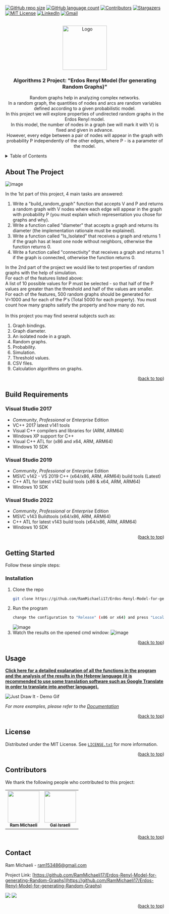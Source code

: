 <div id="top"></div>

<!-- PROJECT SHIELDS -->
[![GitHub repo size][reposize-shield]](#)
[![GitHub language count][languagescount-shield]](#)
[![Contributors][contributors-shield]][contributors-url]
[![Stargazers][stars-shield]][stars-url]
[![MIT License][license-shield]][license-url]
[![LinkedIn][linkedin-shield]][linkedin-url]
[![Gmail][gmail-shield]][gmail-url]






<!-- PROJECT LOGO -->
<br />
<div align="center">
  <a href="https://github.com/RamMichaeli17/Erdos-Renyl-Model-for-generating-Random-Graphs">
    <img src="https://user-images.githubusercontent.com/62435713/182847026-064b04f7-74d1-469c-a502-b8b100e6433e.png" alt="Logo" width="140" height="140">
  </a>

<h3 align="center">Algorithms 2 Project: "Erdos Renyl Model (for generating Random Graphs)"</h3>

  <p align="center">
    Random graphs help in analyzing complex networks. <br>
    In a random graph, the quantities of nodes and arcs are random variables defined according to a given probabilistic model. <br>
    In this project we will explore properties of undirected random graphs in the Erdos Renyl model. <br>
    In this model, the number of nodes in a graph (we will mark it with V) is fixed and given in advance.<br>
    However, every edge between a pair of nodes will appear in the graph with probability P independently of the other edges, where P - is a parameter of the model.
    <br />
</div>



<!-- TABLE OF CONTENTS -->
<details>
  <summary>Table of Contents</summary>
  <ol>
    <li>
      <a href="#about-the-project">About The Project</a>
    </li>
    <li>
      <a href="#build-requirements">Build Requirements</a>
    </li>
    <li>
      <a href="#getting-started">Getting Started</a>
      <ul>
        <li><a href="#installation">Installation</a></li>
      </ul>
    </li>
    <li><a href="#usage">Usage</a></li>
    <li><a href="#license">License</a></li>
    <li><a href="#contributors">Contributors</a></li>
    <li><a href="#contact">Contact</a></li>
  </ol>
</details>


<!-- ABOUT THE PROJECT -->
## About The Project

![image](https://user-images.githubusercontent.com/62435713/182851861-4c8f2ace-363c-4353-97f8-f127a38a9413.png)

In the 1st part of this project, 4 main tasks are answered:
1. Write a "build_random_graph" function that accepts V and P and returns a random graph with V nodes where each edge will appear in the graph with probability P (you must explain which representation you chose for graphs and why).
2. Write a function called "diameter" that accepts a graph and returns its diameter (the implementation rationale must be explained).
3. Write a function called "Is_Isolated" that receives a graph and returns 1 if the graph has at least one node without neighbors, otherwise the function returns 0.
4. Write a function called "connectivity" that receives a graph and returns 1 if the graph is connected, otherwise the function returns 0.

In the 2nd part of the project we would like to test properties of random graphs with the help of simulation. <br>
For each of the features listed above: <br>
A list of 10 possible values ​​for P must be selected - so that half of the P values ​​are greater than the threshold and half of the values ​​are smaller. <br>
For each of the features, 500 random graphs should be generated for V=1000 and for each of the P's (Total 5000 for each property). You must count how many graphs satisfy the property and how many do not. <br> <br>
In this project you may find several subjects such as: <br>
1. Graph bindings.
2. Graph diameter.
3. An isolated node in a graph.
4. Random graphs.
5. Probability.
6. Simulation.
7. Threshold values.
8. CSV files.
9. Calculation algorithms on graphs.


<p align="right">(<a href="#top">back to top</a>)</p>


## Build Requirements

### Visual Studio 2017

 * *Community*, *Professional* or *Enterprise* Edition
 * VC++ 2017 latest v141 tools
 * Visual C++ compilers and libraries for (ARM, ARM64)
 * Windows XP support for C++
 * Visual C++ ATL for (x86 and x64, ARM, ARM64)
 * Windows 10 SDK

### Visual Studio 2019

 * *Community*, *Professional* or *Enterprise* Edition
 * MSVC v142 - VS 2019 C++ (x64/x86, ARM, ARM64) build tools (Latest)
 * C++ ATL for latest v142 build tools (x86 & x64, ARM, ARM64)
 * Windows 10 SDK

### Visual Studio 2022

 * *Community*, *Professional* or *Enterprise* Edition
 * MSVC v143 Buildtools (x64/x86, ARM, ARM64)
 * C++ ATL for latest v143 build tools (x64/x86, ARM, ARM64)
 * Windows 10 SDK

<p align="right">(<a href="#top">back to top</a>)</p>

<!-- GETTING STARTED -->
## Getting Started

Follow these simple steps:

### Installation

1. Clone the repo
   ```sh
   git clone https://github.com/RamMichaeli17/Erdos-Renyl-Model-for-generating-Random-Graphs.git
   ```
2. Run the program
   ```sh
   change the configuration to "Release" (x86 or x64) and press "Local Windows Debugger"
   ```
   ![image](https://user-images.githubusercontent.com/62435713/182854648-45c09a3b-3d2c-4d79-afe0-dc510786531e.png)
3. Watch the results on the opened cmd window:
  ![image](https://user-images.githubusercontent.com/62435713/182908581-8026de46-6dae-495c-879a-bc767922ff20.png)



<p align="right">(<a href="#top">back to top</a>)</p>



<!-- USAGE EXAMPLES -->
## Usage
[**Click here for a detailed explanation of all the functions in the program and the analysis of the results in the Hebrew language (it is recommended to use some translation software such as Google Translate in order to translate into another language).**](https://github.com/RamMichaeli17/Erdos-Renyl-Model-for-generating-Random-Graphs/raw/master/Erdos%20Renyl%20Model%20(for%20generating%20Random%20Graphs)%20ReadMe.pdf)

![Just Draw It - Demo Gif](https://github.com/RamMichaeli17/Erdos-Renyl-Model-for-generating-Random-Graphs/raw/readme/usage.gif)



_For more examples, please refer to the [Documentation](https://github.com/RamMichaeli17/Erdos-Renyl-Model-for-generating-Random-Graphs/blob/master/Erdos%20Renyl%20Model%20(for%20generating%20Random%20Graphs).zip?raw=true)_

<p align="right">(<a href="#top">back to top</a>)</p>

<!-- LICENSE -->
## License

Distributed under the MIT License. See [`LICENSE.txt`](https://github.com/RamMichaeli17/Erdos-Renyl-Model-for-generating-Random-Graphs/blob/master/LICENSE.txt) for more information.

<p align="right">(<a href="#top">back to top</a>)</p>



## Contributors

We thank the following people who contributed to this project:


<table>
  <tr>
    <td align="center">
      <a href="https://github.com/RamMichaeli17">
        <img src="https://avatars.githubusercontent.com/u/62435713?v=4" width="100px;"/><br>
        <sub>
          <b>Ram Michaeli</b>
        </sub>
      </a>
    </td>
    <td align="center">
      <a href="https://github.com/Gal1997">
        <img src="https://avatars.githubusercontent.com/u/66265894?v=4" width="100px;"/><br>
        <sub>
          <b>Gal Israeli</b>
        </sub>
      </a>
    </td>
  </tr>
</table>

<p align="right">(<a href="#top">back to top</a>)</p>




<!-- CONTACT -->
## Contact

Ram Michaeli - ram153486@gmail.com

Project Link: [https://github.com/RamMichaeli17/Erdos-Renyl-Model-for-generating-Random-Graphs](https://github.com/RamMichaeli17/Erdos-Renyl-Model-for-generating-Random-Graphs)

<a href="mailto:ram153486@gmail.com"><img src="https://img.shields.io/twitter/url?label=Gmail%3A%20ram153486%40gmail.com&logo=gmail&style=social&url=https%3A%2F%2Fmailto%3Aram153486%40gmail.com"/></a>
<a href="https://linkedin.com/in/ram-michaeli"><img src="https://img.shields.io/twitter/url?label=ram%20Michaeli&logo=linkedin&style=social&url=https%3A%2F%2Fmailto%3Aram153486%40gmail.com"/></a>
<p align="right">(<a href="#top">back to top</a>)</p>



<!-- MARKDOWN LINKS & IMAGES -->
[reposize-shield]: https://img.shields.io/github/repo-size/RamMichaeli17/Erdos-Renyl-Model-for-generating-Random-Graphs?style=for-the-badge

[languagescount-shield]: https://img.shields.io/github/languages/count/RamMichaeli17/Erdos-Renyl-Model-for-generating-Random-Graphs?style=for-the-badge

[contributors-shield]: https://img.shields.io/github/contributors/RamMichaeli17/Erdos-Renyl-Model-for-generating-Random-Graphs.svg?style=for-the-badge

[contributors-url]: https://github.com/RamMichaeli17/Erdos-Renyl-Model-for-generating-Random-Graphs/graphs/contributors

[stars-shield]: https://img.shields.io/github/stars/RamMichaeli17/Erdos-Renyl-Model-for-generating-Random-Graphs.svg?style=for-the-badge

[stars-url]: https://github.com/RamMichaeli17/Erdos-Renyl-Model-for-generating-Random-Graphs/stargazers

[license-shield]: https://img.shields.io/github/license/RamMichaeli17/Erdos-Renyl-Model-for-generating-Random-Graphs.svg?style=for-the-badge

[license-url]: https://github.com/RamMichaeli17/Erdos-Renyl-Model-for-generating-Random-Graphs/blob/master/LICENSE.txt

[linkedin-shield]: https://img.shields.io/badge/linkedin-%230077B5.svg?style=for-the-badge&logo=linkedin&logoColor=white

[linkedin-url]: https://linkedin.com/in/ram-michaeli

[gmail-shield]: https://img.shields.io/badge/ram153486@gmail.com-D14836?style=for-the-badge&logo=gmail&logoColor=white

[gmail-url]: mailto:ram153486@gmail.com

[product-screenshot]: images/screenshot.png
